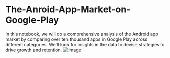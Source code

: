 # The-Anroid-App-Market-on-Google-Play
 In this notebook, we will do a comprehensive analysis of the Android app market by comparing over ten thousand apps in Google Play across different categories. We'll look for insights in the data to devise strategies to drive growth and retention.
![image](https://user-images.githubusercontent.com/94548340/218699668-29ecf1d0-21bd-460e-b30e-c04fcd5b8d57.png)
